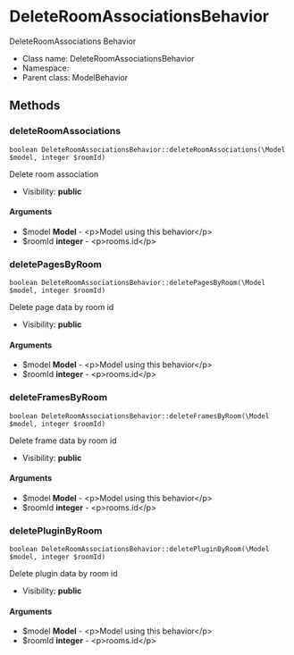 DeleteRoomAssociationsBehavior
===============

DeleteRoomAssociations Behavior




* Class name: DeleteRoomAssociationsBehavior
* Namespace: 
* Parent class: ModelBehavior







Methods
-------


### deleteRoomAssociations

    boolean DeleteRoomAssociationsBehavior::deleteRoomAssociations(\Model $model, integer $roomId)

Delete room association



* Visibility: **public**


#### Arguments
* $model **Model** - &lt;p&gt;Model using this behavior&lt;/p&gt;
* $roomId **integer** - &lt;p&gt;rooms.id&lt;/p&gt;



### deletePagesByRoom

    boolean DeleteRoomAssociationsBehavior::deletePagesByRoom(\Model $model, integer $roomId)

Delete page data by room id



* Visibility: **public**


#### Arguments
* $model **Model** - &lt;p&gt;Model using this behavior&lt;/p&gt;
* $roomId **integer** - &lt;p&gt;rooms.id&lt;/p&gt;



### deleteFramesByRoom

    boolean DeleteRoomAssociationsBehavior::deleteFramesByRoom(\Model $model, integer $roomId)

Delete frame data by room id



* Visibility: **public**


#### Arguments
* $model **Model** - &lt;p&gt;Model using this behavior&lt;/p&gt;
* $roomId **integer** - &lt;p&gt;rooms.id&lt;/p&gt;



### deletePluginByRoom

    boolean DeleteRoomAssociationsBehavior::deletePluginByRoom(\Model $model, integer $roomId)

Delete plugin data by room id



* Visibility: **public**


#### Arguments
* $model **Model** - &lt;p&gt;Model using this behavior&lt;/p&gt;
* $roomId **integer** - &lt;p&gt;rooms.id&lt;/p&gt;



